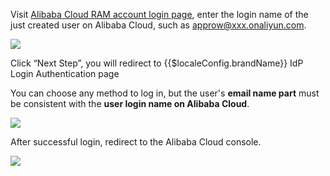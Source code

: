 <IntegrationDetailCard :title="`Log into Alibaba Cloud using ${$localeConfig.brandName} IdP`">

Visit [Alibaba Cloud RAM account login page](https://signin.aliyun.com), enter the login name of the just created user on Alibaba Cloud, such as approw@xxx.onaliyun.com.

![](~@imagesEnUs/integration/ali-cloud/4-1.png)

Click “Next Step”, you will redirect to {{$localeConfig.brandName}} IdP Login Authentication page

You can choose any method to log in, but the user's **email name part** must be consistent with the **user login name on Alibaba Cloud**.

![](~@imagesEnUs/integration/ali-cloud/4-2.png)

After successful login, redirect to the Alibaba Cloud console.

![](~@imagesEnUs/integration/ali-cloud/4-3.png)

</IntegrationDetailCard>
